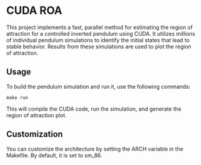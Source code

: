 # CUDA ROA

This project implements a fast, parallel method for estimating the region of attraction for a controlled inverted pendulum using CUDA. It utilizes millions of individual pendulum simulations to identify the initial states that lead to stable behavior. Results from these simulations are used to plot the region of attraction.

## Usage

To build the pendulum simulation and run it, use the following commands:
```shell
make run
```
This will compile the CUDA code, run the simulation, and generate the region of attraction plot.

## Customization

You can customize the architecture by setting the ARCH variable in the Makefile. By default, it is set to sm_86.

